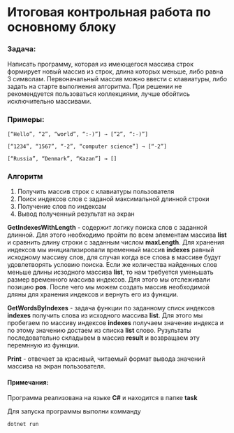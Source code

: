 # Итоговая контрольная работа по основному блоку


### Задача: 
Написать программу, которая из имеющегося массива строк формирует новый массив из строк, длина которых меньше, либо равна 3 символам. Первоначальный массив можно ввести с клавиатуры, либо задать на старте выполнения алгоритма. При решении не рекомендуется пользоваться коллекциями, лучше обойтись исключительно массивами.

### Примеры:

```
[“Hello”, “2”, “world”, “:-)”] → [“2”, “:-)”]

[“1234”, “1567”, “-2”, “computer science”] → [“-2”]

[“Russia”, “Denmark”, “Kazan”] → []
```


### Алгоритм
1. Получить массив строк с клавиатуры пользователя
2. Поиск индексов слов с заданой максимальной длинной строки
3. Получение слов по индексам
4. Вывод полученный результат на экран


**GetIndexesWithLength** - содержит логику поиска слов с заданной длинной. Для этого необходимо пройти по всем элементам массива **list** и сравнить длину строки с заданным числом **maxLength**. Для хранения индексов мы инициализировали временный массив **indexes** равный исходному массиву слов, для случая когда все слова в массиве будут удовлетворять условию поиска. Если же количества найденных слов меньше длины исзодного массива **list**, то нам требуется уменьшать размер временного массива индексов. Для этого мы отслеживали позицию **pos**. После чего мы можем создать массив необходимой дляны для хранения индексов и вернуть его из функции.

**GetWordsByIndexes** - задача функции по заданному списк индексов **indexes** получить слова из исходного массива **list**. Для этого мы пробегаем по массиву индексов **indexes** получаем значение индекса и по этому значению достаем из списка **list** слово. Рузультаты последовательно складывем в массив **result** и возвращаем эту перемнную из функции.

**Print** - отвечает за красивый, читаемый формат вывода значений массива на экран пользователя.

#### Примечания:

Программа реализована на языке **C#** и находится в папке **task**

Для запуска программы выполни комманду

```
dotnet run
```
